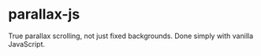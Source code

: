 # parallax-js
True parallax scrolling, not just fixed backgrounds. Done simply with vanilla JavaScript.
